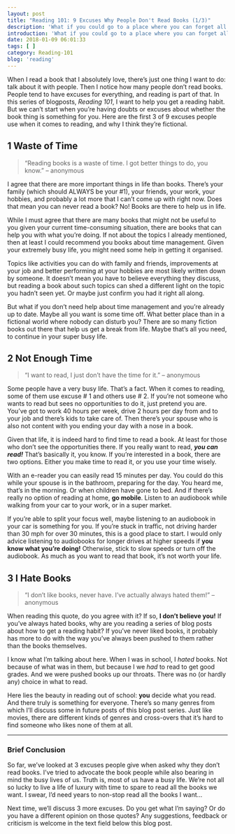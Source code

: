 ```yaml
---
layout: post
title: "Reading 101: 9 Excuses Why People Don't Read Books (1/3)"
description: 'What if you could go to a place where you can forget all your worries and have a great time? Let&#8217;s say there&#8217;s a place that holds the answers for the questions you have. Wouldn&#8217;t you want to see it? Whether you want to learn something or just enjoy some time in a fictional world is up to you.'
introduction: 'What if you could go to a place where you can forget all your worries and have a great time? Let&#8217;s say there&#8217;s a place that holds the answers for the questions you have. Wouldn&#8217;t you want to see it? Whether you want to learn something or just enjoy some time in a fictional world is up to you.'
date: 2018-01-09 06:01:33
tags: [ ]
category: Reading-101
blog: 'reading'
---
```

When I read a book that I absolutely love, there&#8217;s just one thing I want to do: talk about it with people. Then I notice how many people don&#8217;t read books. People tend to have excuses for everything, and reading is part of that. In this series of blogposts, _Reading 101_, I want to help you get a reading habit. But we can&#8217;t start when you&#8217;re having doubts or excuses about whether the book thing is something for you. Here are the first 3 of 9 excuses people use when it comes to reading, and why I think they&#8217;re fictional.

## 1 Waste of Time

> &#8220;Reading books is a waste of time. I got better things to do, you know.&#8221; &#8211; anonymous

I agree that there are more important things in life than books. There&#8217;s your family (which should ALWAYS be your #1), your friends, your work, your hobbies, and probably a lot more that I can&#8217;t come up with right now. Does that mean you can never read a book? No! Books are there to help us in life.

While I must agree that there are many books that might not be useful to you given your current time-consuming situation, there are books that can help you with what you&#8217;re doing. If not about the topics I already mentioned, then at least I could recommend you books about time management. Given your extremely busy life, you might need some help in getting it organised.

Topics like activities you can do with family and friends, improvements at your job and better performing at your hobbies are most likely written down by someone. It doesn&#8217;t mean you have to believe everything they discuss, but reading a book about such topics can shed a different light on the topic you hadn&#8217;t seen yet. Or maybe just confirm you had it right all along.

But what if you don&#8217;t need help about time management and you&#8217;re already up to date. Maybe all you want is some time off. What better place than in a fictional world where nobody can disturb you? There are so many fiction books out there that help us get a break from life. Maybe that&#8217;s all you need, to continue in your super busy life.

## 2 Not Enough Time

> &#8220;I want to read, I just don&#8217;t have the time for it.&#8221; &#8211; anonymous

Some people have a very busy life. That&#8217;s a fact. When it comes to reading, some of them use excuse # 1 and others use # 2. If you&#8217;re not someone who wants to read but sees no opportunities to do it, just pretend you are. You&#8217;ve got to work 40 hours per week, drive 2 hours per day from and to your job and there&#8217;s kids to take care of. Then there&#8217;s your spouse who is also not content with you ending your day with a nose in a book.

Given that life, it is indeed hard to find time to read a book. At least for those who don&#8217;t see the opportunities there. If you really want to read, <b><em>you can read!</em></b> That&#8217;s basically it, you know. If you&#8217;re interested in a book, there are two options. Either you make time to read it, or you use your time wisely.

With an e-reader you can easily read 15 minutes per day. You could do this while your spouse is in the bathroom, preparing for the day. You heard me, that&#8217;s in the morning. Or when children have gone to bed. And if there&#8217;s really no option of reading at home, <b>go mobile</b>. Listen to an audiobook while walking from your car to your work, or in a super market.

If you&#8217;re able to split your focus well, maybe listening to an audiobook in your car is something for you. If you&#8217;re stuck in traffic, not driving harder than 30 mph for over 30 minutes, this is a good place to start. I would only advice listening to audiobooks for longer drives at higher speeds if <b>you know what you&#8217;re doing!</b> Otherwise, stick to slow speeds or turn off the audiobook. As much as you want to read that book, it&#8217;s not worth your life.

## 3 I Hate Books

> &#8220;I don&#8217;t like books, never have. I&#8217;ve actually always hated them!&#8221; &#8211; anonymous

When reading this quote, do you agree with it? If so, <b>I don&#8217;t believe you!</b> If you&#8217;ve always hated books, why are you reading a series of blog posts about how to get a reading habit? If you&#8217;ve never liked books, it probably has more to do with the way you&#8217;ve always been pushed to them rather than the books themselves.

I know what I&#8217;m talking about here. When I was in school, I _hated_ books. Not because of what was in them, but because I we _had_ to read to get good grades. And we were pushed books up our throats. There was no (or hardly any) choice in what to read.

Here lies the beauty in reading out of school: <b>you</b> decide what you read. And there truly is something for everyone. There&#8217;s so many genres from which I&#8217;ll discuss some in future posts of this blog post series. Just like movies, there are different kinds of genres and cross-overs that it&#8217;s hard to find someone who likes none of them at all.

<hr/>

### Brief Conclusion

So far, we&#8217;ve looked at 3 excuses people give when asked why they don&#8217;t read books. I&#8217;ve tried to advocate the book people while also bearing in mind the busy lives of us. Truth is, most of us have a busy life. We&#8217;re not all so lucky to live a life of luxury with time to spare to read all the books we want. I swear, I&#8217;d need years to non-stop read all the books I want&#8230;

Next time, we&#8217;ll discuss 3 more excuses. Do you get what I&#8217;m saying? Or do you have a different opinion on those quotes? Any suggestions, feedback or criticism is welcome in the text field below this blog post.